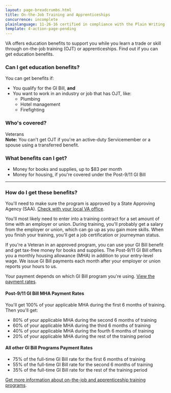 ```yaml
---
layout: page-breadcrumbs.html
title: On-the-Job Training and Apprenticeships
concurrence: incomplete
plainlanguage: 11-26-16 certified in compliance with the Plain Writing Act
template: 4-action-page-pending
---
```


VA offers education benefits to support you while you learn a trade or skill through on-the-job training (OJT) or apprenticeships. Find out if you can get education benefits.

<div class="call-out" markdown="1">

### Can I get education benefits? 
You can get benefits if:

  -	You qualify for the GI Bill, **and**
  -	You want to work in an industry or job that has OJT, like:
      -	Plumbing
      -	Hotel management
      -	Firefighting

### Who's covered?
Veterans<br />
**Note:** You can't get OJT if you're an active-duty Servicemember or a spouse using a transferred benefit.
</div>

### What benefits can I get?

-	Money for books and supplies, up to $83 per month
-	Money for housing, if you're covered under the Post-9/11 GI Bill

-----

### How do I get these benefits? 

You'll need to make sure the program is approved by a State Approving Agency (SAA). [Check with your local VA office](/facilities). 

You'll most likely need to enter into a training contract for a set amount of time with an employer or union. During training, you'll probably get a salary from the employer or union, which can go up as you gain more skills. When you finish your training, you'll get a job certification or journeyman status.

If you're a Veteran in an approved program, you can use your GI Bill benefit and get tax-free money for books and supplies. The Post-9/11 GI Bill offers you a monthly housing allowance (MHA) in addition to your entry-level wage. We issue GI Bill payments each month after your employer or union reports your hours to us.

Your payment depends on which GI Bill program you're using. [View the payment rates](http://www.benefits.va.gov/gibill/resources/benefits_resources/rate_tables.asp).

#### Post-9/11 GI Bill MHA Payment Rates
You'll get 100% of your applicable MHA during the first 6 months of training. Then you'll get:

- 80% of your applicable MHA during the second 6 months of training
- 60% of your applicable MHA during the third 6 months of training
- 40% of your applicable MHA during the fourth 6 months of training
- 20% of your applicable MHA during the rest of the training period

#### All other GI Bill Programs Payment Rates

- 75% of the full-time GI Bill rate for the first 6 months of training
- 55% of the full-time GI Bill rate for the second 6 months of training
- 35% of the full-time GI Bill rate for the rest of the training period

[Get more information about on-the-job and apprenticeship training programs](http://www.benefits.va.gov/gibill/docs/factsheets/OJT_Factsheet.pdf).
